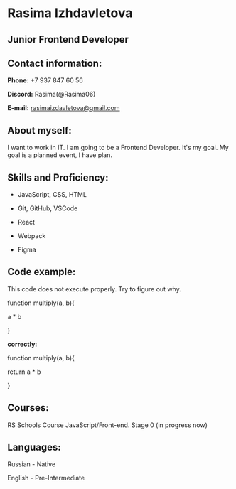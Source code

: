 # Rasima Izhdavletova


## Junior Frontend Developer


## Contact information:


**Phone:** +7 937 847 60 56

**Discord:** Rasima(@Rasima06)

**E-mail:** rasimaizdavletova@gmail.com


## About myself:

I want to work in IT. I am going to be a Frontend Developer. It's my goal. My goal is a planned event, I have plan.

## Skills and Proficiency:

- JavaScript, CSS, HTML

- Git, GitHub, VSCode

- React

- Webpack

- Figma

## Code example:

This code does not execute properly. Try to figure out why.

function multiply(a, b){

  a * b

}

**correctly:**

function multiply(a, b){

  return a * b

}


## Courses:

RS Schools Course JavaScript/Front-end. Stage 0 (in progress now)

## Languages: 

Russian - Native

English - Pre-Intermediate
